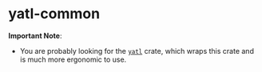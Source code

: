 yatl-common
===

**Important Note**:

* You are probably looking for the [`yatl`](https://docs.rs/yatl/) crate, which wraps this crate and is much more ergonomic to use.